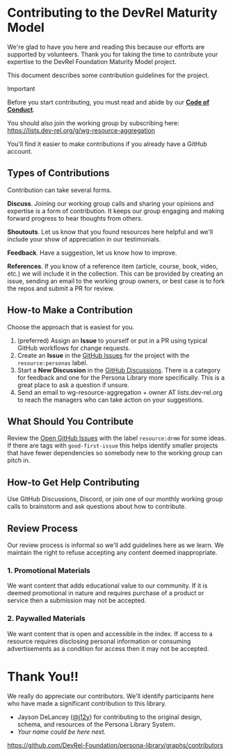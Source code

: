 
# Contributing to the DevRel Maturity Model

We're glad to have you here and reading this because our efforts are supported by volunteers. Thank you for taking the time to contribute your expertise to the DevRel Foundation Maturity Model project.

This document describes some contribution guidelines for the project.

> [!IMPORTANT]
> Before you start contributing, you must read and abide by our
> **[Code of Conduct](./CODE_OF_CONDUCT.md)**.

You should also join the working group by subscribing here:
https://lists.dev-rel.org/g/wg-resource-aggregation

You'll find it easier to make contributions if you already have a GitHub account.

## Types of Contributions

Contribution can take several forms.

**Discuss**. Joining our working group calls and sharing your opinions and expertise is a form of contribution. It keeps our group engaging and making forward progress to hear thoughts from others.

**Shoutouts**. Let us know that you found resources here helpful and we'll include your show of appreciation in our testimonials.

**Feedback**. Have a suggestion, let us know how to improve.

**References**. If you know of a reference item (article, course, book, video, etc.) we will include it in the collection. This can be provided by creating an issue, sending an email to the working group owners, or best case is to fork the repos and submit a PR for review.

## How-to Make a Contribution

Choose the approach that is easiest for you. 

1. (preferred) Assign an **Issue** to yourself or put in a PR using typical GitHub workflows for change requests.
2. Create an **Issue** in the [GitHub Issues](https://github.com/DevRel-Foundation/wg-resource-aggregation/issues?q=is%3Aissue%20state%3Aopen%20label%3Aresource%3Apersonas) for the project with the `resource:personas` label.
3. Start a **New Discussion** in the [GitHub Discussions](https://github.com/DevRel-Foundation/wg-resource-aggregation/discussions). There is a category for feedback and one for the Persona Library more specifically. This is a great place to ask a question if unsure.
3. Send an email to wg-resource-aggregation + owner AT lists.dev-rel.org to reach the managers who can take action on your suggestions.

## What Should You Contribute

Review the [Open GitHub Issues](https://github.com/DevRel-Foundation/wg-resource-aggregation/issues?q=is%3Aissue%20state%3Aopen%20label%3Aresource%3Adrmm) with the label `resource:drmm` for some ideas. If there are tags with `good-first-issue` this helps identify smaller projects that have fewer dependencies so somebody new to the working group can pitch in.

## How-to Get Help Contributing

Use GitHub Discussions, Discord, or join one of our monthly working group calls to brainstorm and ask questions about how to contribute.

## Review Process

Our review process is informal so we'll add guidelines here as we learn. We maintain the right to refuse accepting any content deemed inappropriate.

### 1. Promotional Materials

We want content that adds educational value to our community. If it is deemed promotional in nature and requires purchase of a product or service then a submission may not be accepted.

### 2. Paywalled Materials

We want content that is open and accessible in the index. If access to a resource requires disclosing personal information or consuming advertisements as a condition for access then it may not be accepted.

# Thank You!!

We really do appreciate our contributors. We'll identify participants here who have made a significant contribution to this library.

- Jayson DeLancey ([@j12y](https://github.com/j12y)) for contributing to the original design, schema, and resources of the Persona Library System.
- *Your name could be here next.*

https://github.com/DevRel-Foundation/persona-library/graphs/contributors

